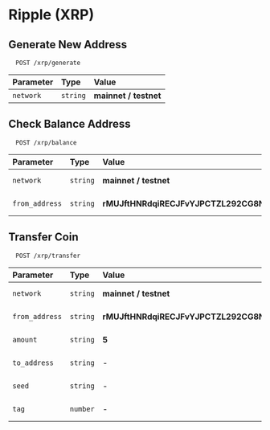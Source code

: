 # Ripple (XRP)

## Generate New Address

```
  POST /xrp/generate
```

| Parameter | Type     | Value                |
| :-------- | :------- | :--------------------|
| `network` | `string` | **mainnet / testnet**|

## Check Balance Address

```
  POST /xrp/balance
```

| Parameter      | Type     | Value                                                           | Description           |
| :------------- | :------- | :---------------------------------------------------------------|:----------------------|
| `network`      | `string` | **mainnet / testnet**                                           | Chain Network         |
| `from_address` | `string` | **rMUJftHNRdqiRECJFvYJPCTZL292CG8Nei**                          | Your Address          |

## Transfer Coin
```
  POST /xrp/transfer
```

| Parameter       | Type     | Value                                                         | Description          |
| :--------       | :------- | :-------------------------------------------------------------|:---------------------|
| `network`       | `string` | **mainnet / testnet**                                         | Chain Network        |
| `from_address`  | `string` | **rMUJftHNRdqiRECJFvYJPCTZL292CG8Nei**                        | Your Address         |
| `amount`        | `string` | **5**                                                         | Amount Transfer      |
| `to_address`    | `string` | -                                                             | Destination Address  |
| `seed`          | `string` | -                                                             | Secret Seed Key      |
| `tag`           | `number` | -                                                             | Destination Tag      |
